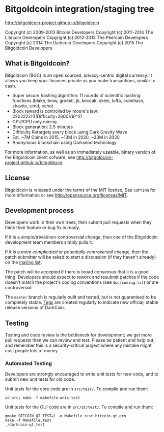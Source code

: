 Bitgoldcoin integration/staging tree
================================

http://bitgoldcoin-project.github.io/bitgoldcoin

Copyright (c) 2009-2013 Bitcoin Developers
Copyright (c) 2011-2014 The Litecoin Developers
Copyright (c) 2012-2013 The Peercoin Developers
Copyright (c) 2014 The Darkcoin Developers
Copyright (c) 2015 The Bitgoldcoin Developers

What is Bitgoldcoin?
----------------

Bitgoldcoin (BGC) is an open sourced, privacy-centric digital currency. It allows you keep your finances private as you make transactions, similar to cash.

 - Super secure hashing algorithm: 11 rounds of scientific hashing functions (blake, bmw, groestl, jh, keccak, skein, luffa, cubehash, shavite, simd, echo)
 - Block reward is controlled by moore's law: 2222222/(((Difficulty+2600)/9)^2)
 - GPU/CPU only mining
 - Block generation: 2.5 minutes
 - Difficulty Retargets every block using Dark Gravity Wave
 - Est. ~7M Coins in 2015, ~13M in 2020, ~23M in 2030
 - Anonymous blockchain using Darksend technology

For more information, as well as an immediately useable, binary version of
the Bitgoldcoin client sofware, see http://bitgoldcoin-project.github.io/bitgoldcoin.

License
-------

Bitgoldcoin is released under the terms of the MIT license. See `COPYING` for more
information or see http://opensource.org/licenses/MIT.

Development process
-------------------

Developers work in their own trees, then submit pull requests when they think
their feature or bug fix is ready.

If it is a simple/trivial/non-controversial change, then one of the Bitgoldcoin
development team members simply pulls it.

If it is a *more complicated or potentially controversial* change, then the patch
submitter will be asked to start a discussion (if they haven't already) on the
[mailing list](http://sourceforge.net/mailarchive/forum.php?forum_name=bitcoin-development).

The patch will be accepted if there is broad consensus that it is a good thing.
Developers should expect to rework and resubmit patches if the code doesn't
match the project's coding conventions (see `doc/coding.txt`) or are
controversial.

The `master` branch is regularly built and tested, but is not guaranteed to be
completely stable. [Tags](https://github.com/darkcoinproject/darkcoin/tags) are created
regularly to indicate new official, stable release versions of DarkCoin.

Testing
-------

Testing and code review is the bottleneck for development; we get more pull
requests than we can review and test. Please be patient and help out, and
remember this is a security-critical project where any mistake might cost people
lots of money.

### Automated Testing

Developers are strongly encouraged to write unit tests for new code, and to
submit new unit tests for old code.

Unit tests for the core code are in `src/test/`. To compile and run them:

    cd src; make -f makefile.unix test

Unit tests for the GUI code are in `src/qt/test/`. To compile and run them:

    qmake BITCOIN_QT_TEST=1 -o Makefile.test bitcoin-qt.pro
    make -f Makefile.test
    ./darkcoin-qt_test

